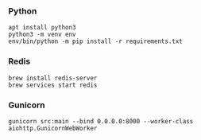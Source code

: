 ### Python
```
apt install python3
python3 -m venv env
env/bin/python -m pip install -r requirements.txt
```

### Redis
```
brew install redis-server
brew services start redis
```

### Gunicorn
```
gunicorn src:main --bind 0.0.0.0:8000 --worker-class aiohttp.GunicornWebWorker
```
